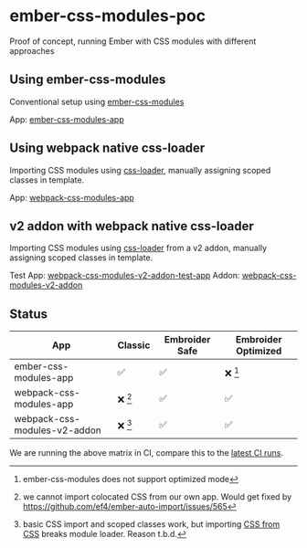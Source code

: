 # ember-css-modules-poc

Proof of concept, running Ember with CSS modules with different approaches

## Using ember-css-modules

Conventional setup using [ember-css-modules](https://github.com/salsify/ember-css-modules)

App: [ember-css-modules-app](./apps/ember-css-modules-app/)

## Using webpack native css-loader

Importing CSS modules using [css-loader](https://webpack.js.org/loaders/css-loader/), manually assigning scoped classes in template.

App: [webpack-css-modules-app](./apps/webpack-css-modules-app/)

## v2 addon with webpack native css-loader

Importing CSS modules using [css-loader](https://webpack.js.org/loaders/css-loader/) from a v2 addon, manually assigning scoped classes in template.

Test App: [webpack-css-modules-v2-addon-test-app](./apps/webpack-css-modules-v2-addon-test-app)
Addon: [webpack-css-modules-v2-addon](./addons/webpack-css-modules-v2-addon/)

## Status

| App                          | Classic | Embroider Safe | Embroider Optimized |
| ---------------------------- | ------- | -------------- | ------------------- |
| ember-css-modules-app        | ✅      | ✅             | ❌ [^1]             |
| webpack-css-modules-app      | ❌ [^2] | ✅             | ✅                  |
| webpack-css-modules-v2-addon | ❌ [^3] | ✅             | ✅                  |

We are running the above matrix in CI, compare this to the [latest CI runs](https://github.com/simonihmig/ember-css-modules-poc/actions?query=branch%3Amaster).

[^1]: ember-css-modules does not support optimized mode
[^2]: we cannot import colocated CSS from our own app. Would get fixed by https://github.com/ef4/ember-auto-import/issues/565
[^3]: basic CSS import and scoped classes work, but importing [CSS from CSS](addons/webpack-css-modules-v2-addon/src/components/hello-world.module.css) breaks module loader. Reason t.b.d.
